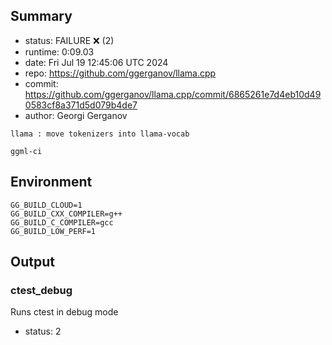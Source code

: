 ## Summary

- status:  FAILURE ❌ (2)
- runtime: 0:09.03
- date:    Fri Jul 19 12:45:06 UTC 2024
- repo:    https://github.com/ggerganov/llama.cpp
- commit:  https://github.com/ggerganov/llama.cpp/commit/6865261e7d4eb10d490583cf8a371d5d079b4de7
- author:  Georgi Gerganov
```
llama : move tokenizers into llama-vocab

ggml-ci
```

## Environment

```
GG_BUILD_CLOUD=1
GG_BUILD_CXX_COMPILER=g++
GG_BUILD_C_COMPILER=gcc
GG_BUILD_LOW_PERF=1
```

## Output

### ctest_debug

Runs ctest in debug mode
- status: 2
```

```

